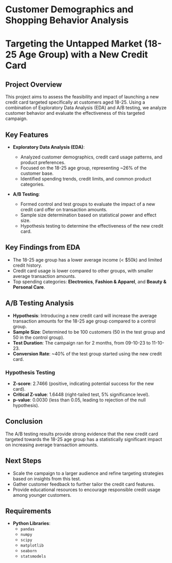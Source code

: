 # Customer Demographics and Shopping Behavior Analysis

# Targeting the Untapped Market (18-25 Age Group) with a New Credit Card

## Project Overview

This project aims to assess the feasibility and impact of launching a new credit card targeted specifically at customers aged 18-25. Using a combination of Exploratory Data Analysis (EDA) and A/B testing, we analyze customer behavior and evaluate the effectiveness of this targeted campaign.

## Key Features

- **Exploratory Data Analysis (EDA)**: 
  - Analyzed customer demographics, credit card usage patterns, and product preferences.
  - Focused on the 18-25 age group, representing ~26% of the customer base.
  - Identified spending trends, credit limits, and common product categories.
  
- **A/B Testing**:
  - Formed control and test groups to evaluate the impact of a new credit card offer on transaction amounts.
  - Sample size determination based on statistical power and effect size.
  - Hypothesis testing to determine the effectiveness of the new credit card.

## Key Findings from EDA

- The 18-25 age group has a lower average income (< $50k) and limited credit history.
- Credit card usage is lower compared to other groups, with smaller average transaction amounts.
- Top spending categories: **Electronics**, **Fashion & Apparel**, and **Beauty & Personal Care**.

## A/B Testing Analysis

- **Hypothesis**: Introducing a new credit card will increase the average transaction amounts for the 18-25 age group compared to a control group.
- **Sample Size**: Determined to be 100 customers (50 in the test group and 50 in the control group).
- **Test Duration**: The campaign ran for 2 months, from 09-10-23 to 11-10-23.
- **Conversion Rate**: ~40% of the test group started using the new credit card.

### Hypothesis Testing

- **Z-score**: 2.7466 (positive, indicating potential success for the new card).
- **Critical Z-value**: 1.6448 (right-tailed test, 5% significance level).
- **p-value**: 0.0030 (less than 0.05, leading to rejection of the null hypothesis).

## Conclusion

The A/B testing results provide strong evidence that the new credit card targeted towards the 18-25 age group has a statistically significant impact on increasing average transaction amounts. 

## Next Steps

- Scale the campaign to a larger audience and refine targeting strategies based on insights from this test.
- Gather customer feedback to further tailor the credit card features.
- Provide educational resources to encourage responsible credit usage among younger customers.

## Requirements

- **Python Libraries**:
  - `pandas`
  - `numpy`
  - `scipy`
  - `matplotlib`
  - `seaborn`
  - `statsmodels`



